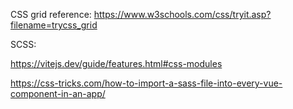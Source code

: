 CSS grid reference: https://www.w3schools.com/css/tryit.asp?filename=trycss_grid

SCSS:

https://vitejs.dev/guide/features.html#css-modules

https://css-tricks.com/how-to-import-a-sass-file-into-every-vue-component-in-an-app/